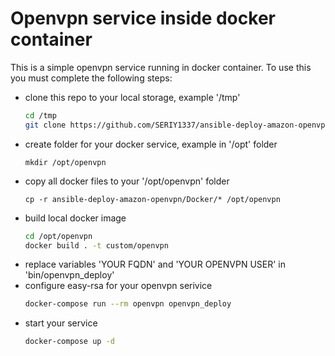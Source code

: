 # Openvpn service inside docker container

This is a simple openvpn service running in docker container.
To use this you must complete the following steps:
 - clone this repo to your local storage, example '/tmp'
   ```sh
   cd /tmp
   git clone https://github.com/SERIY1337/ansible-deploy-amazon-openvpn.git
   ```
 - create folder for your docker service, example in '/opt' folder
   ```
   mkdir /opt/openvpn
   ```
 - copy all docker files to your '/opt/openvpn' folder
   ```
   cp -r ansible-deploy-amazon-openvpn/Docker/* /opt/openvpn
   ```
 - build local docker image
   ```sh
   cd /opt/openvpn
   docker build . -t custom/openvpn
   ```
 - replace variables 'YOUR FQDN' and 'YOUR OPENVPN USER' in 'bin/openvpn_deploy'
 - configure easy-rsa for your openvpn serivice
   ```sh
   docker-compose run --rm openvpn openvpn_deploy
   ```
 - start your service
   ```sh
   docker-compose up -d
   ```
